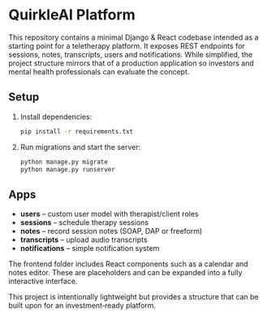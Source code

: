 # QuirkleAI Platform

This repository contains a minimal Django & React codebase intended as a starting point for a teletherapy platform. It exposes REST endpoints for sessions, notes, transcripts, users and notifications. While simplified, the project structure mirrors that of a production application so investors and mental health professionals can evaluate the concept.

## Setup

1. Install dependencies:
   ```bash
   pip install -r requirements.txt
   ```
2. Run migrations and start the server:
   ```bash
   python manage.py migrate
   python manage.py runserver
   ```

## Apps

- **users** – custom user model with therapist/client roles
- **sessions** – schedule therapy sessions
- **notes** – record session notes (SOAP, DAP or freeform)
- **transcripts** – upload audio transcripts
- **notifications** – simple notification system

The frontend folder includes React components such as a calendar and notes editor. These are placeholders and can be expanded into a fully interactive interface.

This project is intentionally lightweight but provides a structure that can be built upon for an investment‑ready platform.
